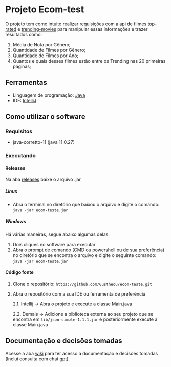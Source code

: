 # Projeto Ecom-test

O projeto tem como intuito realizar requisições com a api de filmes [top-rated](https://developer.themoviedb.org/reference/movie-top-rated-list) e [trending-movies](https://developer.themoviedb.org/reference/trending-movies) para manipular essas informações e trazer resultados como:
1. Média de Nota por Gênero;
2. Quantidade de Filmes por Gênero;
3. Quantidade de Filmes por Ano;
4. Quantos e quais desses filmes estão entre os Trending nas 20 primeiras páginas;

## Ferramentas

- Linguagem de programação: [Java](https://www.java.com/pt-BR/)
- IDE: [IntelliJ](https://www.jetbrains.com/idea/)

## Como utilizar o software

### Requisitos
- java-corretto-11 (java 11.0.27)

### Executando

#### Releases
Na aba [releases](https://github.com/Gustheou/ecom-teste/releases) baixe o arquivo .jar

##### Linux
- Abra o terminal no diretório que baixou o arquivo e digite o comando: `java -jar ecom-teste.jar`
##### Windows
Há várias maneiras, segue abaixo algumas delas:
  1. Dois cliques no software para executar
  2. Abra o prompt de comando (CMD ou powershell ou de sua preferência) no diretório que se encontra o arquivo e digite o seguinte comando: `java -jar ecom-teste.jar`

#### Código fonte
1. Clone o repositório: `https://github.com/Gustheou/ecom-teste.git`
2. Abra o repositório com a sua IDE ou ferramenta de preferência

   2.1. Intellij -> Abra o projeto e execute a classe Main.java

   2.2. Demais -> Adicione a biblioteca externa ao seu projeto que se encontra em `lib/json-simple-1.1.1.jar` e posteriormente execute a classe Main.java

## Documentação e decisões tomadas
Acesse a aba [wiki](https://github.com/Gustheou/ecom-teste/wiki) para ter acesso a documentação e decisões tomadas (Inclui consulta com chat gpt).

